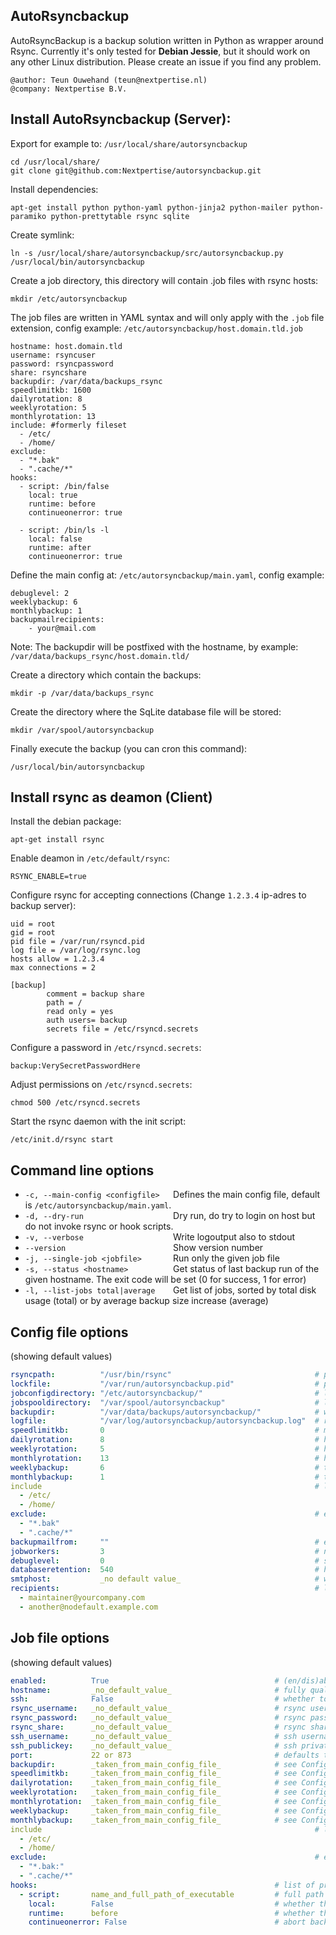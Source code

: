 AutoRsyncbackup
---------------

AutoRsyncBackup is a backup solution written in Python as wrapper around Rsync.
Currently it's only tested for **Debian Jessie**, but it should work on any other Linux distribution.
Please create an issue if you find any problem.

    @author: Teun Ouwehand (teun@nextpertise.nl)
    @company: Nextpertise B.V.

Install AutoRsyncbackup (Server):
-----------

Export for example to: `/usr/local/share/autorsyncbackup`

```
cd /usr/local/share/
git clone git@github.com:Nextpertise/autorsyncbackup.git
```

Install dependencies:

`apt-get install python python-yaml python-jinja2 python-mailer python-paramiko python-prettytable rsync sqlite`
    
Create symlink:

`ln -s /usr/local/share/autorsyncbackup/src/autorsyncbackup.py /usr/local/bin/autorsyncbackup`

Create a job directory, this directory will contain .job files with rsync hosts:

`mkdir /etc/autorsyncbackup`

The job files are written in YAML syntax and will only apply with the `.job` file extension, config example: `/etc/autorsyncbackup/host.domain.tld.job`
```
hostname: host.domain.tld
username: rsyncuser
password: rsyncpassword
share: rsyncshare
backupdir: /var/data/backups_rsync
speedlimitkb: 1600
dailyrotation: 8
weeklyrotation: 5
monthlyrotation: 13
include: #formerly fileset
  - /etc/
  - /home/
exclude:
  - "*.bak"
  - ".cache/*"
hooks:
  - script: /bin/false
    local: true
    runtime: before
    continueonerror: true

  - script: /bin/ls -l
    local: false
    runtime: after
    continueonerror: true
```

Define the main config at: `/etc/autorsyncbackup/main.yaml`, config example:
```
debuglevel: 2
weeklybackup: 6
monthlybackup: 1
backupmailrecipients:
    - your@mail.com
```

Note: The backupdir will be postfixed with the hostname, by example: `/var/data/backups_rsync/host.domain.tld/`

Create a directory which contain the backups:

`mkdir -p /var/data/backups_rsync`

Create the directory where the SqLite database file will be stored:

`mkdir /var/spool/autorsyncbackup`

Finally execute the backup (you can cron this command):

`/usr/local/bin/autorsyncbackup`
    
Install rsync as deamon (Client)
-----------------------
    
Install the debian package:

`apt-get install rsync`
    
Enable deamon in `/etc/default/rsync`:
    
`RSYNC_ENABLE=true`
    
Configure rsync for accepting connections (Change `1.2.3.4` ip-adres to backup server):
```
uid = root
gid = root
pid file = /var/run/rsyncd.pid
log file = /var/log/rsync.log
hosts allow = 1.2.3.4
max connections = 2

[backup]
        comment = backup share
        path = /
        read only = yes
        auth users= backup
        secrets file = /etc/rsyncd.secrets
```

Configure a password in `/etc/rsyncd.secrets`:
    
`backup:VerySecretPasswordHere`
    
Adjust permissions on `/etc/rsyncd.secrets`:
    
`chmod 500 /etc/rsyncd.secrets`

Start the rsync daemon with the init script:

`/etc/init.d/rsync start`

Command line options
--------------------
* `-c, --main-config <configfile>   `Defines the main config file, default is `/etc/autorsyncbackup/main.yaml`.
* `-d, --dry-run                    `Dry run, do try to login on host but do not invoke rsync or hook scripts.
* `-v, --verbose                    `Write logoutput also to stdout
* `--version                        `Show version number
* `-j, --single-job <jobfile>       `Run only the given job file
* `-s, --status <hostname>          `Get status of last backup run of the given hostname. The exit code will be set (0 for success, 1 for error)
* `-l, --list-jobs total|average    `Get list of jobs, sorted by total disk usage (total) or by average backup size increase (average)

Config file options
-------------------
(showing default values)

```yaml
rsyncpath:          "/usr/bin/rsync"                                # path to the rsync executable file
lockfile:           "/var/run/autorsyncbackup.pid"                  # path to the run/pid file on your system
jobconfigdirectory: "/etc/autorsyncbackup/"                         # location where .job files are kept
jobspooldirectory:  "/var/spool/autorsyncbackup"                    # location of the spool directory
backupdir:          "/var/data/backups/autorsyncbackup/"            # where the backups are stored
logfile:            "/var/log/autorsyncbackup/autorsyncbackup.log"  # records the actions taken by autorsyncbackup
speedlimitkb:       0                                               # maximize datatransfer speed in KB
dailyrotation:      8                                               # how many 'daily' backups to keep
weeklyrotation:     5                                               # how many 'weekly' backups to keep
monthlyrotation:    13                                              # how many 'monthly' backups to keep
weeklybackup:       6                                               # the day of the week (0 = sunday) on which to make a weekly backup
monthlybackup:      1                                               # the day of the month on which to make a monthly backup
include	     														# list of dirs and files to backup; formerly fileset 
  - /etc/
  - /home/
exclude:															# exclude files matching PATTERN
  - "*.bak"
  - ".cache/*"                                               
backupmailfrom:     ""                                              # email from address
jobworkers:         3                                               # number of concurrent jobs
debuglevel:         0                                               # sets the verbosity of the logfile
databaseretention:  540                                             # how many days the backup status records are kept
smtphost:           _no default value_                              # where to send email to (port 25 is implied)
recipients:                                                         # list of status email recipients
  - maintainer@yourcompany.com
  - another@nodefault.example.com
```

Job file options
----------------
(showing default values)

```yaml
enabled:          True                                     # (en/dis)able this entry
hostname:         _no_default_value_                       # fully qualified domain name of the host being backedup
ssh:              False                                    # whether to use rsync over ssh (True) or plain rsync (False)
rsync_username:   _no_default_value_                       # rsync user account
rsync_password:   _no_default_value_                       # rsync password
rsync_share:      _no_default_value_                       # rsync share
ssh_username:     _no_default_value_                       # ssh username
ssh_publickey:    _no_default_value_                       # ssh private key file (public key on client)
port:             22 or 873                                # defaults to either ssh or rsync port depending on the value of the ssh entry
backupdir:        _taken_from_main_config_file_            # see Config file options
speedlimitkb:     _taken_from_main_config_file_            # see Config file options
dailyrotation:    _taken_from_main_config_file_            # see Config file options
weeklyrotation:   _taken_from_main_config_file_            # see Config file options
monthlyrotation:  _taken_from_main_config_file_            # see Config file options
weeklybackup:     _taken_from_main_config_file_            # see Config file options
monthlybackup:    _taken_from_main_config_file_            # see Config file options
include	     														# list of dirs and files to backup; formerly fileset 
  - /etc/
  - /home/
exclude:															# exclude files matching PATTERN
  - "*.bak:"
  - ".cache/*"                                             
hooks:                                                     # list of pre/post backup scripts (no defaults)
  - script:       name_and_full_path_of_executable         # full path to executable
    local:        False                                    # whether the script runs locally on the server or remote on the client
    runtime:      before                                   # whether the script runs "before" or "after" the backup
    continueonerror: False                                 # abort backup run when script fails
```
